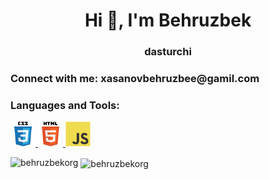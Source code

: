 
<h1 align="center">Hi 👋, I'm Behruzbek</h1>
<h3 align="center">dasturchi</h3>

<h3 align="left">Connect with me: xasanovbehruzbee@gamil.com </h3>
<p align="left">
</p>

<h3 align="left">Languages and Tools:</h3>
<p align="left"> <a href="https://www.w3schools.com/css/" target="_blank" rel="noreferrer"> <img src="https://raw.githubusercontent.com/devicons/devicon/master/icons/css3/css3-original-wordmark.svg" alt="css3" width="40" height="40"/> </a> <a href="https://www.w3.org/html/" target="_blank" rel="noreferrer"> <img src="https://raw.githubusercontent.com/devicons/devicon/master/icons/html5/html5-original-wordmark.svg" alt="html5" width="40" height="40"/> </a> <a href="https://developer.mozilla.org/en-US/docs/Web/JavaScript" target="_blank" rel="noreferrer"> <img src="https://raw.githubusercontent.com/devicons/devicon/master/icons/javascript/javascript-original.svg" alt="javascript" width="40" height="40"/> </a> </p>

<p><img align="left" src="https://github-readme-stats.vercel.app/api/top-langs?username=behruzbekorg&show_icons=true&locale=en&layout=compact" alt="behruzbekorg" /></p>

<p>&nbsp;<img align="center" src="https://github-readme-stats.vercel.app/api?username=behruzbekorg&show_icons=true&locale=en" alt="behruzbekorg" /></p>
